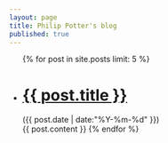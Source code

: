 ```yaml
---
layout: page
title: Philip Potter's blog
published: true
---
```

<ul class="unstyled">
{% for post in site.posts limit: 5 %}
    <li>
            <h1><a href="{{ post.url }}">{{ post.title }}</a></h1>
            <span>({{ post.date | date:"%Y-%m-%d" }})</span>
    </li>
    {{ post.content }}
  {% endfor %}
</ul>
